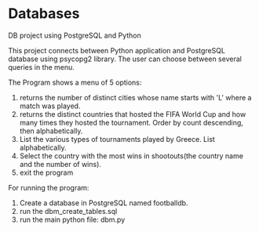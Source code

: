 # Databases
DB project using PostgreSQL and Python

This project connects between Python application and PostgreSQL database using psycopg2 library.
The user can choose between several queries in the menu.

The Program shows a menu of 5 options:
1. returns the number of distinct cities whose name starts with 'L' where a match was played.
2. returns the distinct countries that hosted the FIFA World Cup and how many times they hosted the tournament. Order by count descending, then alphabetically.
3. List the various types of tournaments played by Greece. List alphabetically.
4. Select the country with the most wins in shootouts(the country name and the number of wins).
5. exit the program

For running the program:
1. Create a database in PostgreSQL named footballdb.
2. run the dbm_create_tables.sql
3. run the main python file: dbm.py
